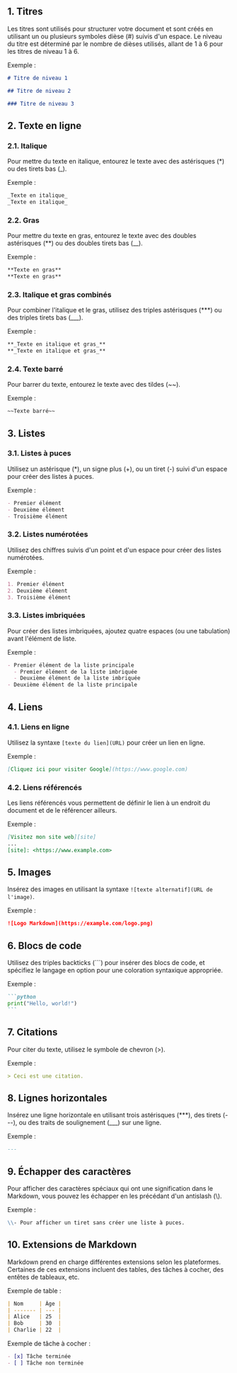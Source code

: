## 1. Titres

Les titres sont utilisés pour structurer votre document et sont créés en utilisant un ou plusieurs symboles dièse (#) suivis d'un espace. Le niveau du titre est déterminé par le nombre de dièses utilisés, allant de 1 à 6 pour les titres de niveau 1 à 6.

Exemple :

```markdown
# Titre de niveau 1

## Titre de niveau 2

### Titre de niveau 3
```

## 2. Texte en ligne

### 2.1. Italique

Pour mettre du texte en italique, entourez le texte avec des astérisques (\*) ou des tirets bas (\_).

Exemple :

```markdown
_Texte en italique_
_Texte en italique_
```

### 2.2. Gras

Pour mettre du texte en gras, entourez le texte avec des doubles astérisques (\*\*) ou des doubles tirets bas (\_\_).

Exemple :

```markdown
**Texte en gras**
**Texte en gras**
```

### 2.3. Italique et gras combinés

Pour combiner l'italique et le gras, utilisez des triples astérisques (\*\*\*) ou des triples tirets bas (\_\_\_).

Exemple :

```markdown
**_Texte en italique et gras_**
**_Texte en italique et gras_**
```

### 2.4. Texte barré

Pour barrer du texte, entourez le texte avec des tildes (~~).

Exemple :

```markdown
~~Texte barré~~
```

## 3. Listes

### 3.1. Listes à puces

Utilisez un astérisque (\*), un signe plus (+), ou un tiret (-) suivi d'un espace pour créer des listes à puces.

Exemple :

```markdown
- Premier élément
- Deuxième élément
- Troisième élément
```

### 3.2. Listes numérotées

Utilisez des chiffres suivis d'un point et d'un espace pour créer des listes numérotées.

Exemple :

```markdown
1. Premier élément
2. Deuxième élément
3. Troisième élément
```

### 3.3. Listes imbriquées

Pour créer des listes imbriquées, ajoutez quatre espaces (ou une tabulation) avant l'élément de liste.

Exemple :

```markdown
- Premier élément de la liste principale
  - Premier élément de la liste imbriquée
  - Deuxième élément de la liste imbriquée
- Deuxième élément de la liste principale
```

## 4. Liens

### 4.1. Liens en ligne

Utilisez la syntaxe `[texte du lien](URL)` pour créer un lien en ligne.

Exemple :

```markdown
[Cliquez ici pour visiter Google](https://www.google.com)
```

### 4.2. Liens référencés

Les liens référencés vous permettent de définir le lien à un endroit du document et de le référencer ailleurs.

Exemple :

```markdown
[Visitez mon site web][site]
...
[site]: <https://www.example.com>
```

## 5. Images

Insérez des images en utilisant la syntaxe `![texte alternatif](URL de l'image)`.

Exemple :

```markdown
![Logo Markdown](https://example.com/logo.png)
```

## 6. Blocs de code

Utilisez des triples backticks (\```) pour insérer des blocs de code, et spécifiez le langage en option pour une coloration syntaxique appropriée.

Exemple :

````markdown
```python
print("Hello, world!")
```
````

## 7. Citations

Pour citer du texte, utilisez le symbole de chevron (>).

Exemple :

```markdown
> Ceci est une citation.
```

## 8. Lignes horizontales

Insérez une ligne horizontale en utilisant trois astérisques (\*\*\*), des tirets (---), ou des traits de soulignement (\_\_\_) sur une ligne.

Exemple :

```markdown
---
```

## 9. Échapper des caractères

Pour afficher des caractères spéciaux qui ont une signification dans le Markdown, vous pouvez les échapper en les précédant d'un antislash (\\).

Exemple :

```markdown
\\- Pour afficher un tiret sans créer une liste à puces.
```

## 10. Extensions de Markdown

Markdown prend en charge différentes extensions selon les plateformes. Certaines de ces extensions incluent des tables, des tâches à cocher, des entêtes de tableaux, etc.

Exemple de table :

```markdown
| Nom     | Âge |
| ------- | --- |
| Alice   | 25  |
| Bob     | 30  |
| Charlie | 22  |
```

Exemple de tâche à cocher :

```markdown
- [x] Tâche terminée
- [ ] Tâche non terminée
```
